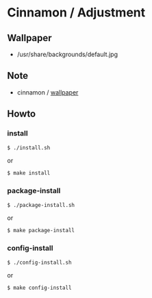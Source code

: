 
# Cinnamon / Adjustment


## Wallpaper

* /usr/share/backgrounds/default.jpg


## Note

* cinnamon / [wallpaper](https://samwhelp.github.io/note-about-ubuntu/read/desktop_environment/cinnamon/adjustment/wallpaper.html)


## Howto


### install

``` sh
$ ./install.sh
```

or

``` sh
$ make install
```


### package-install

``` sh
$ ./package-install.sh
```

or

``` sh
$ make package-install
```


### config-install

``` sh
$ ./config-install.sh
```

or

``` sh
$ make config-install
```
